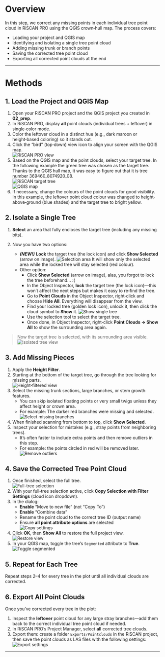 # Overview

In this step, we correct any missing points in each individual tree point cloud in RiSCAN PRO using the QGIS crown‐hull map. The process covers:

- Loading your project and QGIS map  
- Identifying and isolating a single tree point cloud  
- Adding missing trunk or branch points  
- Saving the corrected tree point cloud  
- Exporting all corrected point clouds at the end

---

# Methods

## 1. Load the Project and QGIS Map

1. Open your RiSCAN PRO project and the QGIS project you created in **02_prep**.  
2. In RiSCAN PRO, display **all** point clouds (individual trees + leftover) in single‑color mode.  
3. Color the leftover cloud in a distinct hue (e.g., dark maroon or height‑based coloring) so it stands out.  
4. Click the “bird” (top‑down) view icon to align your screen with the QGIS map.  
   ![RiSCAN PRO view](https://github.com/user-attachments/assets/4e29cedc-a930-47e9-a9a0-32bc3971afdc)  
5. Based on the QGIS map and the point clouds, select your target tree. In the following example the green tree was chosen as the target tree. Thanks to the QGIS hull map, it was easy to figure out that it is tree number 369460_8074920_08.  
   ![RiSCAN target tree](https://github.com/user-attachments/assets/a9bd0f49-5fb5-4827-a345-daa5a6c7383c)  
   ![QGIS map](https://github.com/user-attachments/assets/88194c10-0911-4135-8fb8-0ddb544c6352)  
6. If necessary, change the colours of the point clouds for good visibility. In this example, the leftover point cloud colour was changed to height‐above‐ground (blue shades) and the target tree to bright yellow.

## 2. Isolate a Single Tree

1. **Select** an area that fully encloses the target tree (including any missing bits).  
  
2. Now you have two options:
   - **_(NEW!)_** **Lock** the target tree (the lock icon) and click **Show Selected** (arrow on image). ![Selection area](https://github.com/user-attachments/assets/48a5680a-4583-4378-8be3-afe94ccafa99) It will show only the selected area while the locked tree will stay selected (red colour). 
   - Other option:
      - Click **Show Selected** (arrow on image), alas, you forgot to lock the tree beforehand... :(
      - In the Object Inspector, **lock** the target tree (the lock icon)—this won’t affect the next steps but makes it easy to re‑find the tree.
      - Go to **Point Clouds** in the Object Inspector, right‑click and choose **Hide All**. Everything will disappear from the view.
      - Find your locked tree (golden lock icon), unlock it, then click the cloud symbol to **Show** it.
         ![Show single tree](https://github.com/user-attachments/assets/94c84807-45f9-495b-9843-0af99b6c9741)
      - Use the selection tool to select the target tree.
      - Once done, in Object Inspector, right‑click **Point Clouds → Show All** to show the surrounding area again.  
 
> Now the target tree is selected, with its surrounding area visible.  
![Isolated tree view](https://github.com/user-attachments/assets/0916bb65-342f-43f9-a358-01f481ef1939)

## 3. Add Missing Pieces

1. Apply the **Height Filter**.  
2. Starting at the bottom of the target tree, go through the tree looking for missing parts.  
   ![Height‑filtered view](https://github.com/user-attachments/assets/7e837ddd-c839-4328-823a-898f9082a0b8)  
3. Select the missing trunk sections, large branches, or stem growth features.  
   - You can skip isolated floating points or very small twigs unless they affect height or crown area.  
   - For example: The darker red branches were missing and selected.  
     ![Select missing branches](https://github.com/user-attachments/assets/06389ec4-ace8-4a23-94c7-f5396da48261)  
4. When finished scanning from bottom to top, click **Show Selected**.  
5. Inspect your selection for mistakes (e.g., stray points from neighboring trees).  
   - It’s often faster to include extra points and then remove outliers in this step.  
   - For example: the points circled in red will be removed later.  
     ![Remove outliers](https://github.com/user-attachments/assets/d822a88f-8655-4947-a9e3-d2f60cba3472)

## 4. Save the Corrected Tree Point Cloud

1. Once finished, select the full tree.  
   ![Full-tree selection](https://github.com/user-attachments/assets/b50dbbce-902e-4473-b96e-1de5ae2ca3da)  
2. With your full‑tree selection active, click **Copy Selection with Filter Settings** (cloud icon dropdown).  
3. In the dialog:  
   - **Enable** “Move to new file” (not “Copy To”)  
   - **Enable** “Combine data”  
   - Rename the point cloud to the correct tree ID (output name)  
   - Ensure **all point attribute options** are selected  
   ![Copy settings](https://github.com/user-attachments/assets/a3fd19c9-7060-4719-b7a6-d9b1f41d95e3)  
4. Click **OK**, then **Show All** to restore the full project view.  
   ![Restore view](https://github.com/user-attachments/assets/66fec52d-449e-4bad-a208-5a7bc1a99dee)  
5. In your QGIS map, toggle the tree’s `Segmented` attribute to **True**.  
   ![Toggle segmented](https://github.com/user-attachments/assets/b566e314-5415-4c1c-9e5c-e893f20b3b01)

## 5. Repeat for Each Tree

Repeat steps 2–4 for every tree in the plot until all individual clouds are corrected.

## 6. Export All Point Clouds

Once you’ve corrected every tree in the plot:

1. Inspect the **leftover** point cloud for any large stray branches—add them back to the correct individual tree point cloud if needed.  
2. In RiSCAN PRO’s Project Manager, select **all** corrected tree clouds.  
3. Export them: create a folder `Exports/Pointclouds` in the RiSCAN project, then save the point clouds as LAS files with the following settings:  
   ![Export settings](https://github.com/user-attachments/assets/6dd63e4e-0af2-486e-a8c5-10a3b2c4ff36)

---
